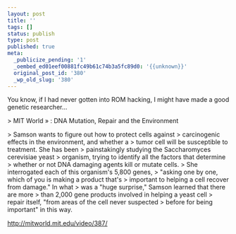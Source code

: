 ```yaml
---
layout: post
title: ''
tags: []
status: publish
type: post
published: true
meta:
  _publicize_pending: '1'
  _oembed_ed01eef00881fc49b61c74b3a5fc89d0: '{{unknown}}'
  original_post_id: '380'
  _wp_old_slug: '380'
---
```

You know, if I had never gotten into ROM hacking, I might have made a good genetic researcher...

&gt; MIT World » : DNA Mutation, Repair and the Environment

&gt; Samson wants to figure out how to protect cells against
&gt; carcinogenic effects in the environment, and whether a
&gt; tumor cell will be susceptible to treatment. She has been
&gt; painstakingly studying the Saccharomyces cerevisiae yeast
&gt; organism, trying to identify all the factors that determine
&gt; whether or not DNA damaging agents kill or mutate cells.
&gt; She interrogated each of this organism's 5,800 genes,
&gt; "asking one by one, which of you is making a product that's
&gt; important to helping a cell recover from damage." In what
&gt; was a "huge surprise," Samson learned that there are more
&gt; than 2,000 gene products involved in helping a yeast cell
&gt; repair itself, "from areas of the cell never suspected
&gt; before for being important" in this way.

http://mitworld.mit.edu/video/387/
